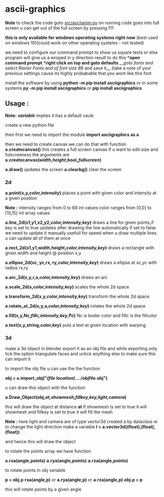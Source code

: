 # ascii-graphics


__Note__ to check the code goto [src/asciianim.py](src/asciianim.py) on running code goes into full screen u can get out of the full screen by pressing f11

__this is only available for windows operating systems right now__
(best used on windows 10)(could work on other operating systems -   not tested)

we need to configure our command prompt to show us square texts or else
program will give us a wroped in y direction result to do this 
*__open command prompt__
*__right click on top and goto defaults__
*__goto fonts and select _Raster Fonts_ and of font size 8*8 and save it__ 
(take a note of your previous settings cause its highly probabable that you wont like this font

install the software by using
__python -m pip install asciigraphics__ or in some systems
__py -m pip install asciigraphics__ or 
__pip install asciigraphics__ 


## Usage :

__Note:__
__*variable*__ implies it has a default vaule

create a new python file

then first we need to import the module
__import asciigraphics as a__

then we need to create canvas we can do that with function
__a.createcanvas()__
this creates a full screen canvas if u want to edit size and fulscreeness the arguments are
__a.createcanvas(*width,height,bool_fullscreen*)__

__a.draw()__  updates the screen
__a.clearbg()__ clear the screen

### 2d

__a.point(x,y,*color,intensity*)__ places a point with given color and intensity at a given position

__Note :__
intensity ranges from 0 to 68 int values
color ranges from [0,0] to [15,15] int array values

__a.line_2d(x1,y1,x2,y2,*color,intensity,key*)__ draws a line for given points,if key is set to true updates after drawing the 
line automatically if set to false we need to update it manually usefull for speed when u draw multiple lines u can update all of them at once

__a.rect_2d(x1,y1,width,height,*color,intensity,key*)__ draws a rectangle with given width and height @ position x,y

__a.ellipse_2d(xc, yc,rx, ry,*color,intensity,key*)__ draws a ellipse at xc,yc with radius rx,ry

__a.arc_2d(x,y,r,a,*color,intensity,key*)__ draws an arc

__a.scale_2d(s,*color,intensity,key*)__ scales the whole 2d space

__a.transform_2d(x,y,*color,intensity,key*)__ transform the whole 2d space

__a.rotate_at_2d(x,y,a,*color,intensity,key*)__ rotates the whole 2d space

__a.fill(x,y,Nc,*fillc,intensity,key,Pc*)__ Nc is boder color and fillc is the fillcolor

__a.text(x,y,string,*color,key*)__ puts a text at given location with warping


### 3d

make a 3d object in blender export it as an obj file and while exporting only tick the option triangulate faces and untick anything else to make sure this can import it 

to import the obj file u can use the the function

__obj = a.import_obj("*(file location)*..../objfile.obj")__

u can draw this object with the function

__a.Draw_Object(obj,*at,showmesh,fillkey,key,light,camera*)__

this will draw the object at distance __at__ if showmesh is set to true it will showmesh and fillkey is set to true it will 
fill the mesh 

__Note :__ here light and camera are of type vector3d created a by dataclass ie to change the light direction make a variable 
__l = a.vector3d((float),(float),(float))__

and hence this will draw the object

to rotate the points array we have function

__a.rxa(angle,points)__
__a.rya(angle,points)__
__a.rza(angle,points)__

to rotate points in obj variable

__p = obj.p__
__rxa(angle,p)__ or __a.rya(angle,p)__ or __a.rza(angle,p)__
__obj.p = p__

this will rotate points by a given angle




